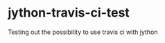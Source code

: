 jython-travis-ci-test
=====================

Testing out the possibility to use travis ci with jython
